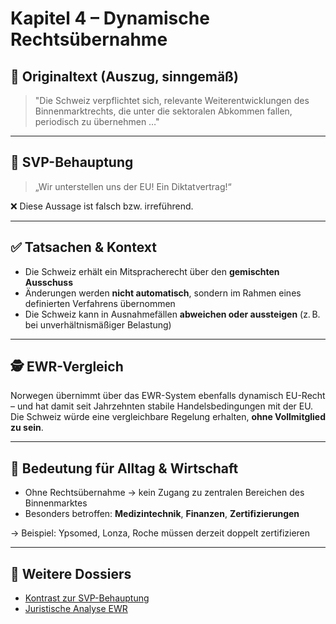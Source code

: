# Kapitel 4 – Dynamische Rechtsübernahme

## 🔹 Originaltext (Auszug, sinngemäß)

> "Die Schweiz verpflichtet sich, relevante Weiterentwicklungen des Binnenmarktrechts, die unter die sektoralen Abkommen fallen, periodisch zu übernehmen …"

---

## 🐾 SVP-Behauptung

> „Wir unterstellen uns der EU! Ein Diktatvertrag!“

❌ Diese Aussage ist falsch bzw. irreführend.

---

## ✅ Tatsachen & Kontext

- Die Schweiz erhält ein Mitspracherecht über den **gemischten Ausschuss**
- Änderungen werden **nicht automatisch**, sondern im Rahmen eines definierten Verfahrens übernommen
- Die Schweiz kann in Ausnahmefällen **abweichen oder aussteigen** (z. B. bei unverhältnismäßiger Belastung)

---

## 🕵️ EWR-Vergleich

Norwegen übernimmt über das EWR-System ebenfalls dynamisch EU-Recht – und hat damit seit Jahrzehnten stabile Handelsbedingungen mit der EU. Die Schweiz würde eine vergleichbare Regelung erhalten, **ohne Vollmitglied zu sein**.

---

## 💼 Bedeutung für Alltag & Wirtschaft

- Ohne Rechtsübernahme → kein Zugang zu zentralen Bereichen des Binnenmarktes
- Besonders betroffen: **Medizintechnik**, **Finanzen**, **Zertifizierungen**

→ Beispiel: Ypsomed, Lonza, Roche müssen derzeit doppelt zertifizieren

---

## 🔗 Weitere Dossiers

- [Kontrast zur SVP-Behauptung](../../kontrast/rechtsuebernahme.md)
- [Juristische Analyse EWR](../../analyse/ewr_rechtsuebernahme.md)
